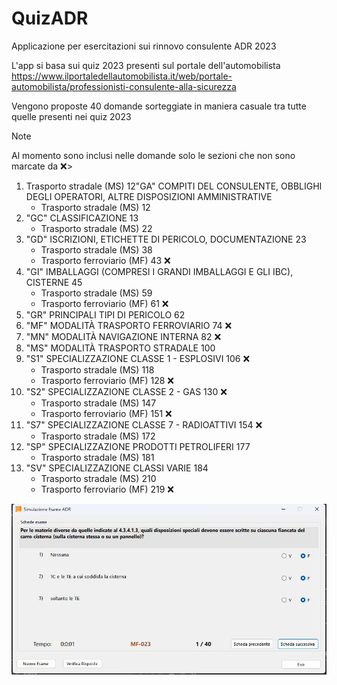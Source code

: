 # QuizADR
Applicazione per esercitazioni sui rinnovo consulente ADR 2023

L'app si basa sui quiz 2023 presenti sul portale dell'automobilista
https://www.ilportaledellautomobilista.it/web/portale-automobilista/professionisti-consulente-alla-sicurezza

Vengono proposte 40 domande sorteggiate in maniera casuale tra tutte quelle presenti nei quiz 2023

> [!NOTE]
> Al momento sono inclusi nelle domande solo le sezioni che non sono marcate da ❌>
1. Trasporto stradale (MS)	12"GA" COMPITI DEL CONSULENTE, OBBLIGHI DEGLI OPERATORI, ALTRE DISPOSIZIONI AMMINISTRATIVE
    - Trasporto stradale (MS)	12
2. "GC" CLASSIFICAZIONE	13
    - Trasporto stradale (MS)	22
3. "GD" ISCRIZIONI, ETICHETTE DI PERICOLO, DOCUMENTAZIONE	23
    - Trasporto stradale (MS)	38
    - Trasporto ferroviario (MF)	43	❌
4. "GI" IMBALLAGGI (COMPRESI I GRANDI IMBALLAGGI E GLI IBC), CISTERNE	45
    - Trasporto stradale (MS)	59
    - Trasporto ferroviario (MF)	61	❌
5. "GR" PRINCIPALI TIPI DI PERICOLO	62
6. "MF" MODALITÀ TRASPORTO FERROVIARIO	74	❌
7. "MN" MODALITÀ NAVIGAZIONE INTERNA	82	❌
8. "MS" MODALITÀ TRASPORTO STRADALE	100
9. "S1" SPECIALIZZAZIONE CLASSE 1 - ESPLOSIVI	106	❌
    - Trasporto stradale (MS)	118
    - Trasporto ferroviario (MF)	128	❌
10. "S2" SPECIALIZZAZIONE CLASSE 2 - GAS	130	❌
    - Trasporto stradale (MS)	147
    - Trasporto ferroviario (MF)	151	❌
11. "S7" SPECIALIZZAZIONE CLASSE 7 - RADIOATTIVI	154	❌
     - Trasporto stradale (MS)	172
12. "SP" SPECIALIZZAZIONE PRODOTTI PETROLIFERI	177
    - Trasporto stradale (MS)	181
13. "SV" SPECIALIZZAZIONE CLASSI VARIE	184
    - Trasporto stradale (MS)	210
    - Trasporto ferroviario (MF)	219	❌

![alt text](https://github.com/MarcoBellini/QuizADR/blob/master/QuizADR/Resources/AppExample.jpg)

